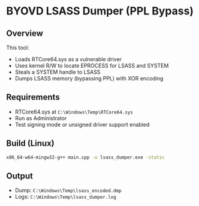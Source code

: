 # BYOVD LSASS Dumper (PPL Bypass)

## Overview
This tool:
- Loads RTCore64.sys as a vulnerable driver
- Uses kernel R/W to locate EPROCESS for LSASS and SYSTEM
- Steals a SYSTEM handle to LSASS
- Dumps LSASS memory (bypassing PPL) with XOR encoding

## Requirements
- RTCore64.sys at `C:\Windows\Temp\RTCore64.sys`
- Run as Administrator
- Test signing mode or unsigned driver support enabled

## Build (Linux)
```bash
x86_64-w64-mingw32-g++ main.cpp -o lsass_dumper.exe -static
```

## Output
- Dump: `C:\Windows\Temp\lsass_encoded.dmp`
- Logs: `C:\Windows\Temp\lsass_dumper.log`
